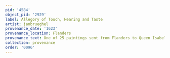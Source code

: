 ```yaml
---
pid: '4584'
object_pid: '2929'
label: Allegory of Touch, Hearing and Taste
artist: janbrueghel
provenance_date: '1623'
provenance_location: Flanders
provenance_text: One of 25 paintings sent from Flanders to Queen Isabel de Bourbon
collection: provenance
order: '0096'
---
```

